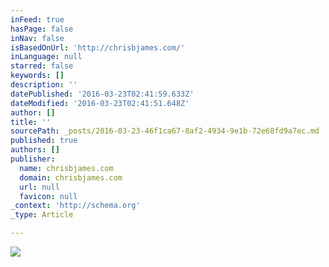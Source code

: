 ```yaml
---
inFeed: true
hasPage: false
inNav: false
isBasedOnUrl: 'http://chrisbjames.com/'
inLanguage: null
starred: false
keywords: []
description: ''
datePublished: '2016-03-23T02:41:59.633Z'
dateModified: '2016-03-23T02:41:51.648Z'
author: []
title: ''
sourcePath: _posts/2016-03-23-46f1ca67-8af2-4934-9e1b-72e68fd9a7ec.md
published: true
authors: []
publisher:
  name: chrisbjames.com
  domain: chrisbjames.com
  url: null
  favicon: null
_context: 'http://schema.org'
_type: Article

---
```

![](https://imgflo.herokuapp.com/graph/vahj1ThiexotieMo/27c6336b155519ca0ef1d19adf812ffd/passthrough.jpg?height=380&input=https%3A%2F%2Fs3-us-west-2.amazonaws.com%2Fthe-grid-img%2Fp%2F226c12ac4273ca791c3eba95966781f18e57533b.jpg&width=720)